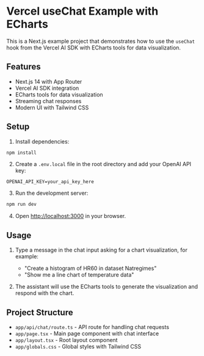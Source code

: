 # Vercel useChat Example with ECharts

This is a Next.js example project that demonstrates how to use the `useChat` hook from the Vercel AI SDK with ECharts tools for data visualization.

## Features

- Next.js 14 with App Router
- Vercel AI SDK integration
- ECharts tools for data visualization
- Streaming chat responses
- Modern UI with Tailwind CSS

## Setup

1. Install dependencies:
```bash
npm install
```

2. Create a `.env.local` file in the root directory and add your OpenAI API key:
```
OPENAI_API_KEY=your_api_key_here
```

3. Run the development server:
```bash
npm run dev
```

4. Open [http://localhost:3000](http://localhost:3000) in your browser.

## Usage

1. Type a message in the chat input asking for a chart visualization, for example:
   - "Create a histogram of HR60 in dataset Natregimes"
   - "Show me a line chart of temperature data"

2. The assistant will use the ECharts tools to generate the visualization and respond with the chart.

## Project Structure

- `app/api/chat/route.ts` - API route for handling chat requests
- `app/page.tsx` - Main page component with chat interface
- `app/layout.tsx` - Root layout component
- `app/globals.css` - Global styles with Tailwind CSS 